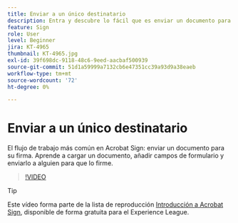 ```yaml
---
title: Enviar a un único destinatario
description: Entra y descubre lo fácil que es enviar un documento para su firma
feature: Sign
role: User
level: Beginner
jira: KT-4965
thumbnail: KT-4965.jpg
exl-id: 39f698dc-9118-48c6-9eed-aacbaf500939
source-git-commit: 51d1a59999a7132cb6e47351cc39a93d9a38eaeb
workflow-type: tm+mt
source-wordcount: '72'
ht-degree: 0%

---
```


# Enviar a un único destinatario

El flujo de trabajo más común en Acrobat Sign: enviar un documento para su firma. Aprende a cargar un documento, añadir campos de formulario y enviarlo a alguien para que lo firme.

>[!VIDEO](https://video.tv.adobe.com/v/341295?quality=12&learn=on&hidetitle=true)

>[!TIP]
>
>Este vídeo forma parte de la lista de reproducción [Introducción a Acrobat Sign](https://experienceleague.adobe.com/es/playlists/acrobat-sign-get-started-business-users), disponible de forma gratuita para el Experience League.